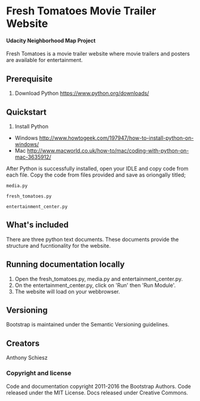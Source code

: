 Fresh Tomatoes Movie Trailer Website
====================================
#### Udacity Neighborhood Map Project

Fresh Tomatoes is a movie trailer website where movie trailers and posters are available for entertainment.

## Prerequisite
1. Download Python
https://www.python.org/downloads/

## Quickstart

1. Install Python
  * Windows
  http://www.howtogeek.com/197947/how-to-install-python-on-windows/
  * Mac
  http://www.macworld.co.uk/how-to/mac/coding-with-python-on-mac-3635912/

After Python is successfully installed, open your IDLE and copy code from each file.
Copy the code from files provided and save as oriongally titled;

```
media.py

fresh_tomatoes.py

entertainment_center.py
```

## What's included

There are three python text documents. These documents provide the structure and fucntionality for the website.


## Running documentation locally
1. Open the fresh_tomatoes.py, media.py and entertainment_center.py. 
2. On the entertainment_center.py, click on 'Run' then 'Run Module'.
3. The website will load on your webbrowser.

## Versioning

Bootstrap is maintained under the Semantic Versioning guidelines.

## Creators

Anthony Schiesz

### Copyright and license

Code and documentation copyright 2011-2016 the Bootstrap Authors. Code released under the MIT License. Docs released under Creative Commons.
